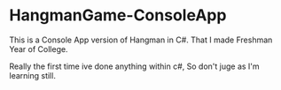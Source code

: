 # HangmanGame-ConsoleApp
This is a Console App version of Hangman in C#. That I made Freshman Year of College.

Really the first time ive done anything within c#, So don't juge as I'm learning still.
